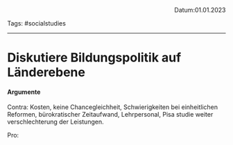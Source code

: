 <p align="right">Datum:01.01.2023</p>

Tags: #socialstudies 

---
# Diskutiere Bildungspolitik auf Länderebene
#### Argumente
Contra:
Kosten, keine Chancegleichheit, Schwierigkeiten bei einheitlichen Reformen,  bürokratischer Zeitaufwand, Lehrpersonal, Pisa studie weiter verschlechterung der Leistungen.

Pro: 